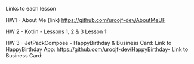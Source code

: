 Links to each lesson

HW1 - About Me (link)
https://github.com/uroojf-dev/AboutMeUF

HW 2 - Kotlin - Lessons 1, 2 & 3
Lesson 1: 


HW 3 - JetPackCompose - HappyBirthday & Business Card:
Link to HappyBirthday App:  https://github.com/uroojf-dev/HappyBirthday-
Link to Business Card:
